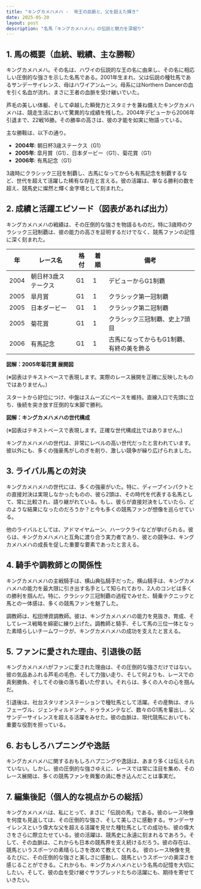 ```yaml
---
title: "キングカメハメハ -  帝王の血脈と、父を超えた輝き"
date: 2025-05-20
layout: post
description: "名馬『キングカメハメハ』の伝説と魅力を深堀り"
---
```


## 1. 馬の概要（血統、戦績、主な勝鞍）

キングカメハメハ。その名は、ハワイの伝説的な王の名に由来し、その名に相応しい圧倒的な強さを示した名馬である。2001年生まれ、父は伝説の種牡馬であるサンデーサイレンス、母はハワイアンムーン。母系にはNorthern Dancerの血を引く名血が流れ、まさに王者の血脈を受け継いでいた。

芦毛の美しい体躯、そして卓越した瞬発力とスタミナを兼ね備えたキングカメハメハは、競走生活において驚異的な成績を残した。2004年デビューから2006年引退まで、22戦16勝。その勝率の高さは、彼の才能を如実に物語っている。

主な勝鞍は、以下の通り。

* **2004年**: 朝日杯3歳ステークス（G1）
* **2005年**: 皐月賞（G1）、日本ダービー（G1）、菊花賞（G1）
* **2006年**: 有馬記念（G1）

3歳時にクラシック三冠を制覇し、古馬になってからも有馬記念を制覇するなど、世代を超えて活躍した稀有な存在と言える。彼の活躍は、単なる勝利の数を超え、競馬史に燦然と輝く金字塔として刻まれた。


## 2. 成績と活躍エピソード（図表があれば出力）

キングカメハメハの戦績は、その圧倒的な強さを物語るものだ。特に3歳時のクラシック三冠制覇は、彼の能力の高さを証明するだけでなく、競馬ファンの記憶に深く刻まれた。

| 年 | レース名             | 格付 | 着順 | 備考                                     |
|---|----------------------|-----|-----|------------------------------------------|
| 2004 | 朝日杯3歳ステークス | G1  | 1   | デビューからG1制覇                       |
| 2005 | 皐月賞             | G1  | 1   | クラシック第一冠制覇                     |
| 2005 | 日本ダービー         | G1  | 1   | クラシック第二冠制覇                     |
| 2005 | 菊花賞             | G1  | 1   | クラシック三冠制覇、史上7頭目          |
| 2006 | 有馬記念             | G1  | 1   | 古馬になってからもG1制覇、有終の美を飾る |


**図解：2005年菊花賞 展開図**

(※図表はテキストベースで表現します。実際のレース展開を正確に反映したものではありません。)

スタートから好位につけ、中盤はスムーズにペースを維持。直線入口で先頭に立ち、後続を突き放す圧倒的な末脚で勝利。


**図解：キングカメハメハの世代構成**

(※図表はテキストベースで表現します。正確な世代構成比ではありません。)

キングカメハメハの世代は、非常にレベルの高い世代だったと言われています。彼以外にも、多くの強豪馬がしのぎを削り、激しい競争が繰り広げられました。


## 3. ライバル馬との対決

キングカメハメハの世代には、多くの強豪がいた。特に、ディープインパクトとの直接対決は実現しなかったものの、彼ら2頭は、その時代を代表する名馬として、常に比較され、語り継がれている。もし、彼らが直接対決をしていたら、どのような結果になったのだろうか？と今も多くの競馬ファンが想像を巡らせている。

他のライバルとしては、アドマイヤムーン、ハーツクライなどが挙げられる。彼らは、キングカメハメハと互角に渡り合う実力者であり、彼との競争は、キングカメハメハの成長を促した重要な要素であったと言える。


## 4. 騎手や調教師との関係性

キングカメハメハの主戦騎手は、横山典弘騎手だった。横山騎手は、キングカメハメハの能力を最大限に引き出す名手として知られており、2人のコンビは多くの勝利を掴んだ。特に、クラシック三冠制覇の過程でみせた、騎乗テクニックと馬との一体感は、多くの競馬ファンを魅了した。

調教師は、松田博資調教師。彼は、キングカメハメハの能力を見抜き、育成、そしてレース戦略を綿密に練り上げた。調教師と騎手、そして馬の三位一体となった素晴らしいチームワークが、キングカメハメハの成功を支えたと言える。


## 5. ファンに愛された理由、引退後の話

キングカメハメハがファンに愛された理由は、その圧倒的な強さだけではない。彼の気品あふれる芦毛の毛色、そして力強い走り、そして何よりも、レースでの真剣勝負、そしてその後の落ち着いた佇まい。それらは、多くの人々の心を掴んだ。

引退後は、社台スタリオンステーションで種牡馬として活躍。その産駒は、オルフェーヴル、ジェンティルドンナ、ドゥラメンテなど、数々のG1馬を輩出し、父サンデーサイレンスを超える活躍をみせた。彼の血脈は、現代競馬においても、重要な役割を担っている。


## 6. おもしろハプニングや逸話

キングカメハメハに関するおもしろハプニングや逸話は、あまり多くは伝えられていない。しかし、彼の圧倒的な強さゆえに、レースでは常に注目を集め、そのレース展開は、多くの競馬ファンを興奮の渦に巻き込んだことは事実だ。


## 7. 編集後記（個人的な視点からの総括）

キングカメハメハは、私にとって、まさに「伝説の馬」である。彼のレース映像を何度も見返しては、その圧倒的な強さ、そして美しさに感動する。サンデーサイレンスという偉大な父を超える活躍を見せた種牡馬としての成功も、彼の偉大さをさらに際立たせている。彼の活躍は、競馬史に永遠に刻まれるであろう。そして、その血脈は、これからも日本の競馬界を支え続けるだろう。彼の存在は、競馬というスポーツの素晴らしさを改めて教えてくれる。  彼のレース映像を見るたびに、その圧倒的な強さと美しさに感動し、競馬というスポーツの奥深さを感じることができる。これからも、キングカメハメハという名馬の記憶を大切にしたい。そして、彼の血を受け継ぐサラブレッドたちの活躍にも、期待を寄せていきたい。
